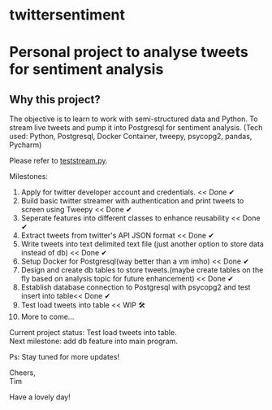# twittersentiment
<h1>Personal project to analyse tweets for sentiment analysis</h1>

<h2>Why this project?</h2>
<p>The objective is to learn to work with semi-structured data and Python. To stream live tweets and pump it into Postgresql for sentiment analysis. (Tech used: Python, Postgresql, Docker Container, tweepy, psycopg2, pandas, Pycharm)

Please refer to <a href="https://github.com/imtimwong/twittersentiment/blob/feature1/teststream.py">teststream.py</a>.

Milestones: 
1. Apply for twitter developer account and credentials. << Done &#10004;
2. Build basic twitter streamer with authentication and print tweets to screen using Tweepy << Done &#10004;
3. Seperate features into different classes to enhance reusability << Done &#10004;
4. Extract tweets from twitter's API JSON format << Done &#10004;
5. Write tweets into text delimited text file (just another option to store data instead of db) << Done &#10004;
6. Setup Docker for Postgresql(way better than a vm imho) << Done &#10004;
7. Design and create db tables to store tweets.(maybe create tables on the fly based on analysis topic for future enhancement) << Done &#10004;
8. Establish database connection to Postgresql with psycopg2 and test insert into table<< Done &#10004;
9. Test load tweets into table << WIP &#128736;
10. More to come...


Current project status: Test load tweets into table. <br>
Next milestone: add db feature into main program.

Ps: Stay tuned for more updates! 


Cheers,<br>
Tim

Have a lovely day! </p>
